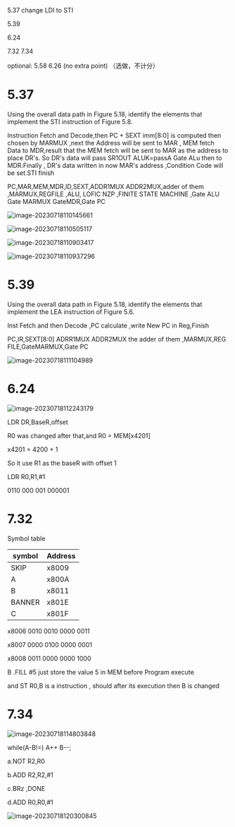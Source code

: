 5.37 change LDI to STI

5.39

6.24

7.32 7.34

optional: 5.58 6.26 (no extra point) （选做，不计分）

# 5.37

Using the overall data path in Figure 5.18, identify the elements that
implement the STI instruction of Figure 5.8.

Instruction Fetch and  Decode,then PC + SEXT imm[8:0] is computed then chosen by MARMUX ,next the Address will be sent to MAR , MEM fetch Data to MDR,result that the MEM fetch will be sent to MAR as the address to place DR's. So DR's data will pass SR1OUT ALUK=passA  Gate ALu then to MDR.Finally , DR's data written in now MAR's address ,Condition Code will be set.STI finish

PC,MAR,MEM,MDR,ID,SEXT,ADDR1MUX ADDR2MUX,adder of them ,MARMUX,REGFILE ,ALU, LOFIC NZP ,FINITE STATE MACHINE ,Gate ALU  Gate MARMUX GateMDR,Gate PC 

![image-20230718110145661](C:\Users\Lenovo\AppData\Roaming\Typora\typora-user-images\image-20230718110145661.png)

![image-20230718110505117](C:\Users\Lenovo\AppData\Roaming\Typora\typora-user-images\image-20230718110505117.png)

![image-20230718110903417](C:\Users\Lenovo\AppData\Roaming\Typora\typora-user-images\image-20230718110903417.png)

![image-20230718110937296](C:\Users\Lenovo\AppData\Roaming\Typora\typora-user-images\image-20230718110937296.png)

# 5.39

Using the overall data path in Figure 5.18, identify the elements that
implement the LEA instruction of Figure 5.6.

Inst Fetch and then Decode ,PC calculate ,write New PC in Reg,Finish

PC,IR,SEXT[8:0] ADRR1MUX ADDR2MUX the adder of them ,MARMUX,REG FILE,GateMARMUX,Gate PC 

![image-20230718111104989](C:\Users\Lenovo\AppData\Roaming\Typora\typora-user-images\image-20230718111104989.png)



# 6.24

![image-20230718112243179](C:\Users\Lenovo\AppData\Roaming\Typora\typora-user-images\image-20230718112243179.png)

LDR DR,BaseR,offset

R0 was changed after that,and R0 = MEM[x4201]

x4201 = 4200 + 1 

So it use R1 as the baseR with offset 1

LDR R0,R1,#1

0110 000 001 000001

# 7.32

Symbol table

| symbol | Address |
| ------ | ------- |
| SKIP   | x8009   |
| A      | x800A   |
| B      | x8011   |
| BANNER | x801E   |
| C      | x801F   |

x8006	0010 0010 0000 0011

x8007	0000 0100 0000 0001

x8008	0011 0000 0000 1000



B .FILL #5 just store the value 5 in MEM before Program execute 

and  ST R0,B is a instruction , should after its execution then B is changed



# 7.34

![image-20230718114803848](C:\Users\Lenovo\AppData\Roaming\Typora\typora-user-images\image-20230718114803848.png)

while(A-B!=) A++ B--;



a.NOT R2,R0

b.ADD R2,R2,#1

c.BRz ,DONE

d.ADD R0,R0,#1

![image-20230718120300845](C:\Users\Lenovo\AppData\Roaming\Typora\typora-user-images\image-20230718120300845.png)









